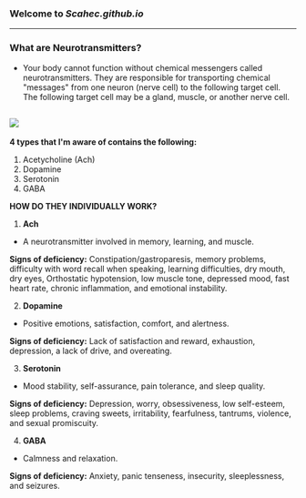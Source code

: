 ### Welcome to *Scahec.github.io*
---

### **What are Neurotransmitters?**
- Your body cannot function without chemical messengers called neurotransmitters. They are responsible for transporting chemical "messages" from one neuron (nerve cell) to the following target cell. The following target cell may be a gland, muscle, or another nerve cell.


![](https://encrypted-tbn0.gstatic.com/images?q=tbn:ANd9GcSYcmrKteMoM7PiuyLQW8WkCTbwTdRl-Id1GA&usqp=CAU)
---

**4 types that I'm aware of contains the following:**
1. Acetycholine (Ach)
2. Dopamine
3. Serotonin
4. GABA














**HOW DO THEY INDIVIDUALLY WORK?**









1. **Ach**
 - A neurotransmitter involved in memory, learning, and muscle.
 
 
 
 
 
 
 
 
 
 **Signs of deficiency:** Constipation/gastroparesis, memory problems, difficulty with word recall when speaking, learning difficulties, dry mouth, dry eyes, Orthostatic hypotension, low muscle tone, depressed mood, fast heart rate, chronic inflammation, and emotional instability.
 
 
 
 
 
 
 
2. **Dopamine**
 - Positive emotions, satisfaction, comfort, and alertness.







 **Signs of deficiency:** Lack of satisfaction and reward, exhaustion, depression, a lack of drive, and overeating.
 
 
 
 
 
 
 
3. **Serotonin**
 - Mood stability, self-assurance, pain tolerance, and sleep quality.
 
 
 
 
 
 
 
 
 **Signs of deficiency:** Depression, worry, obsessiveness, low self-esteem, sleep problems, craving sweets, irritability, fearfulness, tantrums, violence, and sexual promiscuity.
 
 
 
 
 
 
 
4. **GABA**
 - Calmness and relaxation.
 
 
 
 
 
 
 
 
 **Signs of deficiency:** Anxiety, panic tenseness, insecurity, sleeplessness, and seizures.







